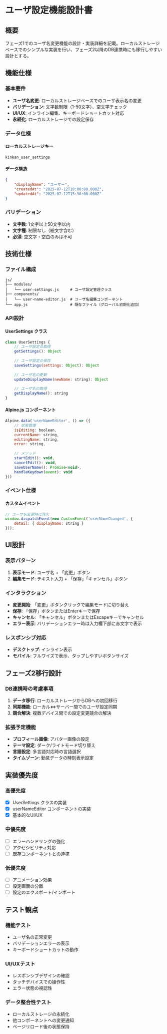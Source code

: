 # ユーザ設定機能設計書

## 概要

フェーズ1でのユーザ名変更機能の設計・実装詳細を記載。ローカルストレージベースでのシンプルな実装を行い、フェーズ2以降のDB連携時にも移行しやすい設計とする。

## 機能仕様

### 基本要件

- **ユーザ名変更**: ローカルストレージベースでのユーザ表示名の変更
- **バリデーション**: 文字数制限（1-50文字）、空文字チェック
- **UI/UX**: インライン編集、キーボードショートカット対応
- **永続化**: ローカルストレージでの設定保存

### データ仕様

#### ローカルストレージキー

```text
kinkan_user_settings
```

#### データ構造

```json
{
    "displayName": "ユーザー",
    "createdAt": "2025-07-12T10:00:00.000Z",
    "updatedAt": "2025-07-12T15:30:00.000Z"
}
```

### バリデーション

- **文字数**: 1文字以上50文字以内
- **文字種**: 制限なし（絵文字含む）
- **必須**: 空文字・空白のみは不可

## 技術仕様

### ファイル構成

```text
js/
├── modules/
│   └── user-settings.js     # ユーザ設定管理クラス
├── components/
│   └── user-name-editor.js  # ユーザ名編集コンポーネント
└── app.js                   # 既存ファイル（グローバル初期化追加）
```

### API設計

#### UserSettings クラス

```javascript
class UserSettings {
    // ユーザ設定の取得
    getSettings(): Object
    
    // ユーザ設定の保存
    saveSettings(settings: Object): Object
    
    // ユーザ名の更新
    updateDisplayName(newName: string): Object
    
    // ユーザ名の取得
    getDisplayName(): string
}
```

#### Alpine.js コンポーネント

```javascript
Alpine.data('userNameEditor', () => ({
    // 状態管理
    isEditing: boolean,
    currentName: string,
    editingName: string,
    error: string,
    
    // メソッド
    startEdit(): void,
    cancelEdit(): void,
    saveUserName(): Promise<void>,
    handleKeydown(event): void
}))
```

### イベント仕様

#### カスタムイベント

```javascript
// ユーザ名変更時に発火
window.dispatchEvent(new CustomEvent('userNameChanged', {
    detail: { displayName: string }
}));
```

## UI設計

### 表示パターン

1. **表示モード**: ユーザ名 + 「変更」ボタン
2. **編集モード**: テキスト入力 + 「保存」「キャンセル」ボタン

### インタラクション

- **変更開始**: 「変更」ボタンクリックで編集モードに切り替え
- **保存**: 「保存」ボタンまたはEnterキーで保存
- **キャンセル**: 「キャンセル」ボタンまたはEscapeキーでキャンセル
- **エラー表示**: バリデーションエラー時は入力欄下部に赤文字で表示

### レスポンシブ対応

- **デスクトップ**: インライン表示
- **モバイル**: フルワイズで表示、タップしやすいボタンサイズ

## フェーズ2移行設計

### DB連携時の考慮事項

1. **データ移行**: ローカルストレージからDBへの初回移行
2. **同期機能**: ローカル⇔サーバー間でのユーザ設定同期
3. **競合解決**: 複数デバイス間での設定変更競合の解決

### 拡張予定機能

- **プロフィール画像**: アバター画像の設定
- **テーマ設定**: ダーク/ライトモード切り替え
- **言語設定**: 多言語対応時の言語選択
- **タイムゾーン**: 勤怠データの時刻表示設定

## 実装優先度

### 高優先度

- [x] UserSettings クラスの実装
- [x] userNameEditor コンポーネントの実装
- [x] 基本的なUI/UX

### 中優先度

- [ ] エラーハンドリングの強化
- [ ] アクセシビリティ対応
- [ ] 既存コンポーネントとの連携

### 低優先度

- [ ] アニメーション効果
- [ ] 設定画面の分離
- [ ] 設定のエクスポート/インポート

## テスト観点

### 機能テスト

- ユーザ名の正常変更
- バリデーションエラーの表示
- キーボードショートカットの動作

### UI/UXテスト

- レスポンシブデザインの確認
- タッチデバイスでの操作性
- エラー状態の視認性

### データ整合性テスト

- ローカルストレージの永続化
- 他コンポーネントへの変更通知
- ページリロード後の状態保持
